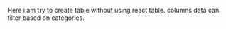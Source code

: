  Here i am try to create table without using react table. columns data can filter  based on categories. 
